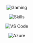<p align="center">
  <img src="https://readme-typing-svg.demolab.com?font=Fira+Code&size=30&duration=3000&pause=1000&color=F75C03&center=true&vCenter=true&width=435&lines=GAMING" alt="Gaming"/>
</p>

<p align="center">
  <img src="https://skillicons.dev/icons?i=c,cpp,python,arduino" alt="Skills"/>
</p>

<p align="center">
  <img src="https://skillicons.dev/icons?i=vscode" alt="VS Code"/>
</p>

<p align="center">
  <img src="https://skillicons.dev/icons?i=azure" alt="Azure"/>
</p>

